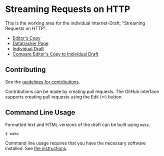 # Streaming Requests on HTTP

This is the working area for the individual Internet-Draft, "Streaming Requests on HTTP".

* [Editor's Copy](https://kazuho.github.io/draft-kazuho-httpbis-streaming-requests/#go.draft-kazuho-httpbis-streaming-requests.html)
* [Datatracker Page](https://datatracker.ietf.org/doc/draft-kazuho-httpbis-streaming-requests)
* [Individual Draft](https://datatracker.ietf.org/doc/html/draft-kazuho-httpbis-streaming-requests)
* [Compare Editor's Copy to Individual Draft](https://kazuho.github.io/draft-kazuho-httpbis-streaming-requests/#go.draft-kazuho-httpbis-streaming-requests.diff)


## Contributing

See the
[guidelines for contributions](https://github.com/kazuho/draft-kazuho-httpbis-streaming-requests/blob/main/CONTRIBUTING.md).

Contributions can be made by creating pull requests.
The GitHub interface supports creating pull requests using the Edit (✏) button.


## Command Line Usage

Formatted text and HTML versions of the draft can be built using `make`.

```sh
$ make
```

Command line usage requires that you have the necessary software installed.  See
[the instructions](https://github.com/martinthomson/i-d-template/blob/main/doc/SETUP.md).

